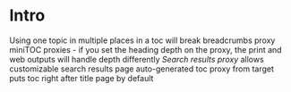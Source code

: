 # Intro

Using one topic in multiple places in a toc will break breadcrumbs proxy
miniTOC proxies - if you set the heading depth on the proxy, the
print and web outputs will handle depth differently
*Search results proxy* allows customizable search results page
auto-generated toc proxy from target puts toc right after title page by default